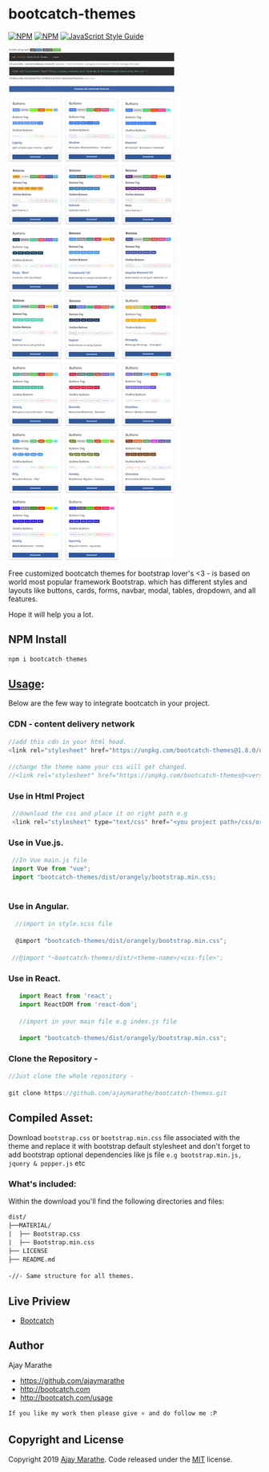 # bootcatch-themes


[![NPM](https://img.shields.io/npm/v/bootcatch-themes.svg)](https://www.npmjs.com/package/bootcatch-themes) 
[![NPM](https://img.shields.io/npm/dt/bootcatch-themes.svg)](https://www.npmjs.com/package/bootcatch-themes) 
[![JavaScript Style Guide](https://img.shields.io/badge/code_style-standard-brightgreen.svg)](https://standardjs.com)

[![Bootcatch Logo](https://raw.githubusercontent.com/ajaymarathe/image-store/master/bootcatch/bootcatch.png)](http://bootcatch.com/)

Free customized bootcatch themes for bootstrap lover's <3 - is based on world most popular framework Bootstrap. which has different styles and layouts like buttons, cards, forms, navbar, modal, tables, dropdown, and all features.

Hope it will help you a lot.

## NPM Install

```js
npm i bootcatch-themes
```

## [Usage](http://bootcatch.com/usage):

Below are the few way to integrate bootcatch in your project.

### CDN - content delivery network

```js
//add this cdn in your html head.
<link rel="stylesheet" href="https://unpkg.com/bootcatch-themes@1.8.0/dist/orangely/bootstrap.min.css"  />

//change the theme name your css will get changed.
//<link rel="stylesheet" href="https://unpkg.com/bootcatch-themes@<version>/dist/<theme-name>/bootstrap.min.css"  />
```

### Use in Html Project

```js
 //download the css and place it on right path e.g 
 <link rel="stylesheet" type="text/css" href="<you project path>/css/orangely.min.css">
 ```

### Use in Vue.js.
 ```js 
  //In Vue main.js file
  import Vue from "vue";
  import "bootcatch-themes/dist/orangely/bootstrap.min.css; 
   
   ```
    
### Use in Angular.

```js
  //import in style.scss file

  @import "bootcatch-themes/dist/orangely/bootstrap.min.css";

 //@import "~bootcatch-themes/dist/<theme-name>/<css-file>"; 
 ```

### Use in React.

 ```js
    import React from 'react';
    import ReactDOM from 'react-dom';
 
    //import in your main file e.g index.js file 
 
    import "bootcatch-themes/dist/orangely/bootstrap.min.css";
 ```


### Clone the Repository -

```js
//Just clone the whole repository -

git clone https://github.com/ajaymarathe/bootcatch-themes.git
```

## Compiled Asset:

Download `bootstrap.css` or `bootstrap.min.css` file associated with the theme and replace it with bootstrap default stylesheet and don't forget to add bootstrap optional dependencies like js file `e.g bootstrap.min.js, jquery & popper.js` etc

### What's included:

Within the download you'll find the following directories and files:

```html
dist/
├──MATERIAL/ 
|  ├── Bootstrap.css
|  ├── Bootstrap.min.css
├── LICENSE
├── README.md

-//- Same structure for all themes.

```
## Live Priview
- [Bootcatch](http://bootcatch.com)

## Author

Ajay Marathe

+ https://github.com/ajaymarathe
+ http://bootcatch.com
+ http://bootcatch.com/usage

```
If you like my work then please give ⭐ and do follow me :P
```

## Copyright and License

Copyright 2019 [Ajay Marathe](https://github.com/ajaymarathe). Code released under the [MIT](https://github.com/ajaymarathe/Bootcatch-Themes/blob/master/LICENSE) license.
